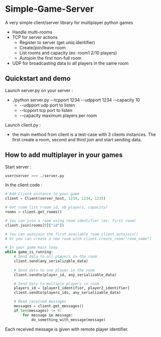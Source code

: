 Simple-Game-Server
==================
A very simple client/server library for multiplayer python games
 - Handle multi-rooms
 - TCP for server actions
   - Register to server (get uniq identifier)
   - Create/join/leave room
   - List rooms and capacity (ex: room1 2/10 players)
   - Autojoin the first non-full room
 - UDP for broadcasting data to all players in the same room

Quickstart and demo
-------------------
Launch server.py on your server :
 - ./python server.py --tcpport 1234 --udpport 1234 --capacity 10
   - --udpport udp port to listen
   - --tcpport tcp port to listen
   - --capacity maximum players per room

Launch client.py :
 - the main method from client is a test-case with 3 clients instances. The first create a room, second and third join and start sending data.

How to add multiplayer in your games
------------------------------------
Start server :

```python
user@server >>> ./server.py
```

In the client code :

```python
# Add Client instance to your game
client = Client(server_host, 1234, 1234, 1235)

# Get room list (room_id, nb_players, capacity)
rooms = client.get_rooms()

# You can join a room using room identifier (ex: first room)
client.join(rooms[0]["id"])

# You can autojoin the first available room client.autojoin()
# Or you can create a new room with client.create_room("room_name")

# In your game main loop
while game_is_running:
    # Send data to all players in the room
    client.send(any_serializable_data)
  
    # Send data to one player in the room
    client.sendto(player_id, any_serializable_data)

    # Send data to multiple players in room
    players_id = [player1_identifier, player2_identifier]
    client.sendto(players_ids, any_serializable_data)

    # Read received messages
    messages = client.get_messages()
    if len(messages) != 0:
        for message in message:
            do_something_with_message(message)
```
Each received message is given with remote player identifier.
